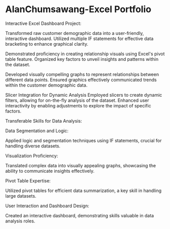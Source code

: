 # AlanChumsawang-Excel Portfolio

Interactive Excel Dashboard Project:

Transformed raw customer demographic data into a user-friendly, interactive dashboard.
Utilized multiple IF statements for effective data bracketing to enhance graphical clarity.


Demonstrated proficiency in creating relationship visuals using Excel's pivot table feature.
Organized key factors to unveil insights and patterns within the dataset.


Developed visually compelling graphs to represent relationships between different data points.
Ensured graphics effectively communicated trends within the customer demographic data.


Slicer Integration for Dynamic Analysis
Employed slicers to create dynamic filters, allowing for on-the-fly analysis of the dataset.
Enhanced user interactivity by enabling adjustments to explore the impact of specific factors.


Transferable Skills for Data Analysis:

Data Segmentation and Logic:

Applied logic and segmentation techniques using IF statements, crucial for handling diverse datasets.

Visualization Proficiency:

Translated complex data into visually appealing graphs, showcasing the ability to communicate insights effectively.


Pivot Table Expertise:

Utilized pivot tables for efficient data summarization, a key skill in handling large datasets.


User Interaction and Dashboard Design:

Created an interactive dashboard, demonstrating skills valuable in data analysis roles.

